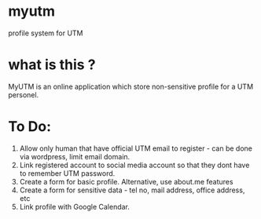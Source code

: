 myutm
=====

profile system for UTM

what is this ?
=====

MyUTM is an online application which store non-sensitive profile for a UTM personel.

To Do:
=====
1. Allow only human that have official UTM email to register - can be done via wordpress, limit email domain.
2. Link registered account to social media account so that they dont have to remember UTM password.
3. Create a form for basic profile. Alternative, use about.me features
4. Create a form for sensitive data - tel no, mail address, office address, etc
5. Link profile with Google Calendar.
